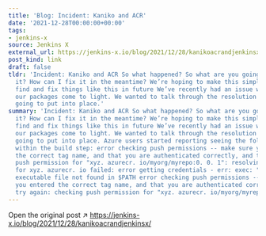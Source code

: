 ```yaml
---
title: 'Blog: Incident: Kaniko and ACR'
date: '2021-12-28T00:00:00+00:00'
tags:
- jenkins-x
source: Jenkins X
external_url: https://jenkins-x.io/blog/2021/12/28/kanikoacrandjenkinsx/
post_kind: link
draft: false
tldr: 'Incident: Kaniko and ACR So what happened? So what are you going to do about
  it? How can I fix it in the meantime? We’re hoping to make this simpler Help us
  find and fix things like this in future We’ve recently had an issue with one of
  our packages come to light. We wanted to talk through the resolution steps we’re
  going to put into place.'
summary: 'Incident: Kaniko and ACR So what happened? So what are you going to do about
  it? How can I fix it in the meantime? We’re hoping to make this simpler Help us
  find and fix things like this in future We’ve recently had an issue with one of
  our packages come to light. We wanted to talk through the resolution steps we’re
  going to put into place. Azure users started reporting seeing the following error
  within the build step: error checking push permissions -- make sure you entered
  the correct tag name, and that you are authenticated correctly, and try again: checking
  push permission for "xyz. azurecr. io/myorg/myrepo:0. 0. 1": resolving authorization
  for xyz. azurecr. io failed: error getting credentials - err: exec: "docker-credential-acr-env":
  executable file not found in $PATH error checking push permissions -- make sure
  you entered the correct tag name, and that you are authenticated correctly, and
  try again: checking push permission for "xyz. azurecr. io/myorg/myrepo:0. 0.'
---
```

Open the original post ↗ https://jenkins-x.io/blog/2021/12/28/kanikoacrandjenkinsx/
